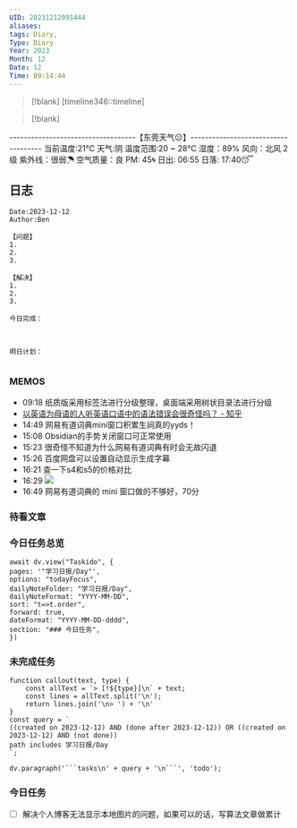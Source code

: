```yaml
---
UID: 20231212091444
aliases: 
tags: Diary,
Type: Diary
Year: 2023
Month: 12
Date: 12
Time: 09:14:44
---
```

> [!blank] 
> [timeline346::timeline]

>[!blank]
> 
-----------------------------------【东莞天气😕】------------------------------------
当前温度:21℃
天气:阴
温度范围:20 ~ 28℃
湿度：89%
风向：北风 2级
紫外线：很弱☂
空气质量：良 PM: 45🌀
日出: 06:55 日落: 17:40😴

## 日志

```
Date:2023-12-12
Author:Ben

【问题】
1.
2.
3.

【解决】
1.
2.
3.

今日完成：



明日计划：


```

### MEMOS
- 09:18 纸质版采用标签法进行分级整理，桌面端采用树状目录法进行分级
- [以英语为母语的人听英语口语中的语法错误会很奇怪吗？ - 知乎](https://www.zhihu.com/question/390672474)
- 14:49 网易有道词典mini窗口积累生祠真的yyds！
- 15:08 Obsidian的手势关闭窗口可正常使用
- 15:23 很奇怪不知道为什么网易有道词典有时会无故闪退
- 15:26 百度网盘可以设置自动显示生成字幕
- 16:21 查一下s4和s5的价格对比
- 16:29 ![](Pasted%20Image%2020231212162953.png)
- 16:49 网易有道词典的 mini 窗口做的不够好，70分


### 待看文章



### 今日任务总览

```dataviewjs
await dv.view("Taskido", {
pages: '"学习日报/Day"',
options: "todayFocus",
dailyNoteFolder: "学习日报/Day",
dailyNoteFormat: "YYYY-MM-DD",
sort: "t=>t.order",
forward: true,
dateFormat: "YYYY-MM-DD-dddd",
section: "### 今日任务",
})
```

### 未完成任务

```dataviewjs
function callout(text, type) {
    const allText = `> [!${type}]\n` + text;
    const lines = allText.split('\n');
    return lines.join('\n> ') + '\n'
}
const query = `
((created on 2023-12-12) AND (done after 2023-12-12)) OR ((created on 2023-12-12) AND (not done))
path includes 学习日报/Day
`;

dv.paragraph('```tasks\n' + query + '\n```', 'todo');
```


### 今日任务

- [ ] 解决个人博客无法显示本地图片的问题，如果可以的话，写算法文章做累计